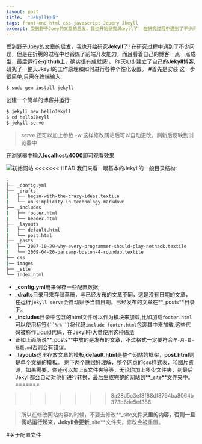```yaml
---
layout: post
title:  "Jekyll初探"
tags: front-end html css javascript Jquery Jkeyll
excerpt: 受到野子Joey的文章的启发，我也开始研究Jkeyll了! 在研究过程中遇到了不少问题，但是在折腾的过程中也锻炼了前端开发能力，而且看着自己的博客一点一点成型，最后运行在github上，确实很有成就感!。 昨天初步建立了自己的Jkeyll博客,研究了一整天Jkeyll的工作原理和如何进行各种个性化设置。
---
```


受到[野子Joey的文章](http://www.jianshu.com/p/4fd3cb0a11da)的启发，我也开始研究**Jekyll**了!
在研究过程中遇到了不少问题，但是在折腾的过程中也锻炼了前端开发能力，而且看着自己的博客一点一点成型，最后运行在**github**上，确实很有成就感!。
昨天初步建立了自己的**Jekyll**博客,研究了一整天Jkeyll的工作原理和如何进行各种个性化设置。
#首先是安装
这一步很简单,只需在终端输入:

```bash
$ sudo gem install jekyll
```

创建一个简单的博客并运行:
```bash
$ jekyll new helloJekyll
$ cd helloJkeyll
$ jekyll serve
```

> serve 还可以加上参数 -w 这样修改网站后可以自动更改，刷新后反映到浏览器中

在浏览器中输入<strong>localhost:4000</strong>即可观看效果:

![初始网站](https://raw.githubusercontent.com/ShyHornet/ShyHornet.github.io/master/images/post/2015-10-15-1.png)
<<<<<<< HEAD
我们来看一眼基本的Jekyll的一般目录结构:

```bash
.
├── _config.yml
├── _drafts
|   ├── begin-with-the-crazy-ideas.textile
|   └── on-simplicity-in-technology.markdown
├── _includes
|   ├── footer.html
|   └── header.html
├── _layouts
|   ├── default.html
|   └── post.html
├── _posts
|   ├── 2007-10-29-why-every-programmer-should-play-nethack.textile
|   └── 2009-04-26-barcamp-boston-4-roundup.textile
├── css
|── images
├── _site
└── index.html
```

 - **_config.yml**用来保存一些配置数据;
 - **_drafts**目录用来存储草稿，与已经发布的文章不同，这是没有日期的文章，在运行`jekyll serve`会自动赋予当前日期。已经发布的文章在**_posts**目录下。
 - **_includes**目录中包含的html文件可以作为模块来加载,比如加载`footer.html`可以使用标签`{``%`  `%``}`将代码`include footer.html`包裹其中来加载,这些代码被称作[Liquid](https://themes.shopify.com)代码，在Jekyll中大量使用这种语法
 - 正如上面所说**_posts**中放的是发布的文章，不过格式一定要符合`年-月-日-标题.md`否则会有错误。
 - **_layouts**这里存放文章的模板,**default.html**是整个网站的框架，**post.html**则是单个文章的模板。
  剩下两个就很好理解，整个网页的css样式表，和图片资源，如果需要，你还可以加上js文件夹等等，无论你加上多少文件夹，到最后Jekyll都会自动对他们进行转换，最后生成完整的网站到**_site**文件夹中。
=======
>>>>>>> 8a28d5c3ef8f88df8794ba8064b373b6de5ef386

 > 所以在修改网站内容的时候，不要去修改**_site**文件夹里的内容，否则一旦网站运行起来，Jekyll会更新**_site**文件夹，修改会被重置。

#关于配置文件
